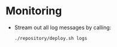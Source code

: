 # Monitoring

- Stream out all log messages by calling:    

  ```
  ./repository/deploy.sh logs
  ```
